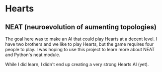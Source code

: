 # Hearts
## NEAT (neuroevolution of aumenting topologies)

The goal here was to make an AI that could play Hearts at a decent level.  I have two brothers and we like to play Hearts, but the game requires four people to play.  I was hoping to use this project to learn more about NEAT and Python's neat module.

While I did learn, I didn't end up creating a very strong Hearts AI (yet).  
